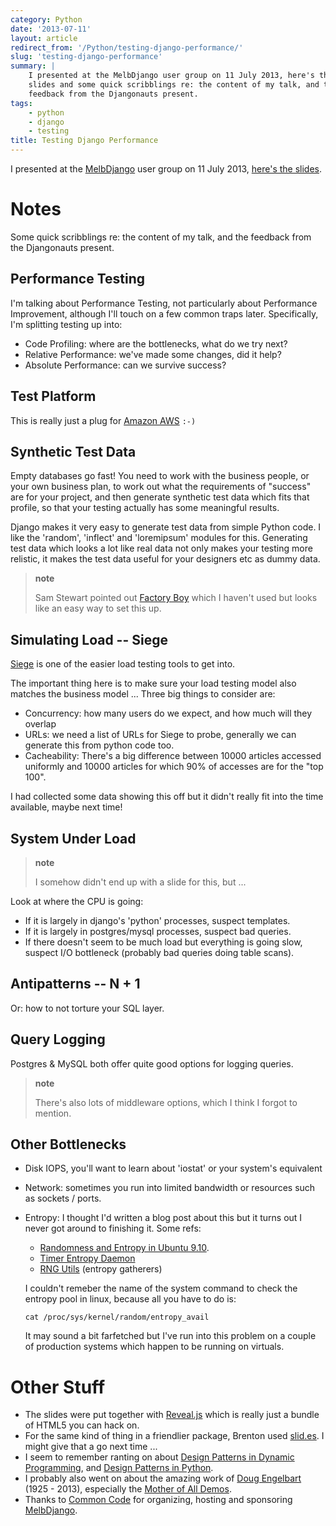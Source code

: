 ```yaml
---
category: Python
date: '2013-07-11'
layout: article
redirect_from: '/Python/testing-django-performance/'
slug: 'testing-django-performance'
summary: |
    I presented at the MelbDjango user group on 11 July 2013, here's the
    slides and some quick scribblings re: the content of my talk, and the
    feedback from the Djangonauts present.
tags:
    - python
    - django
    - testing
title: Testing Django Performance
---
```


I presented at the [MelbDjango](http://melbdjango.com/) user group on 11
July 2013, [here's the slides](../../talk/melbdjango1/).

Notes
=====

Some quick scribblings re: the content of my talk, and the feedback from
the Djangonauts present.

Performance Testing
-------------------

I'm talking about Performance Testing, not particularly about
Performance Improvement, although I'll touch on a few common traps
later. Specifically, I'm splitting testing up into:

-   Code Profiling: where are the bottlenecks, what do we try next?
-   Relative Performance: we've made some changes, did it help?
-   Absolute Performance: can we survive success?

Test Platform
-------------

This is really just a plug for [Amazon AWS](http://aws.amazon.com/)
`:-)`

Synthetic Test Data
-------------------

Empty databases go fast! You need to work with the business people, or
your own business plan, to work out what the requirements of "success"
are for your project, and then generate synthetic test data which fits
that profile, so that your testing actually has some meaningful results.

Django makes it very easy to generate test data from simple Python code.
I like the 'random', 'inflect' and 'loremipsum' modules for this.
Generating test data which looks a lot like real data not only makes
your testing more relistic, it makes the test data useful for your
designers etc as dummy data.

> **note**
>
> Sam Stewart pointed out [Factory
> Boy](https://github.com/rbarrois/factory_boy) which I haven't used but
> looks like an easy way to set this up.

Simulating Load -- Siege
------------------------

[Siege](http://www.joedog.org/siege-home/) is one of the easier load
testing tools to get into.

The important thing here is to make sure your load testing model also
matches the business model ... Three big things to consider are:

-   Concurrency: how many users do we expect, and how much will they
    overlap
-   URLs: we need a list of URLs for Siege to probe, generally we can
    generate this from python code too.
-   Cacheability: There's a big difference between 10000 articles
    accessed uniformly and 10000 articles for which 90% of accesses are
    for the "top 100".

I had collected some data showing this off but it didn't really fit into
the time available, maybe next time!

System Under Load
-----------------

> **note**
>
> I somehow didn't end up with a slide for this, but ...

Look at where the CPU is going:

-   If it is largely in django's 'python' processes, suspect templates.
-   If it is largely in postgres/mysql processes, suspect bad queries.
-   If there doesn't seem to be much load but everything is going slow,
    suspect I/O bottleneck (probably bad queries doing table scans).

Antipatterns -- N + 1
---------------------

Or: how to not torture your SQL layer.

Query Logging
-------------

Postgres & MySQL both offer quite good options for logging queries.

> **note**
>
> There's also lots of middleware options, which I think I forgot to
> mention.

Other Bottlenecks
-----------------

-   Disk IOPS, you'll want to learn about 'iostat' or your system's
    equivalent
-   Network: sometimes you run into limited bandwidth or resources such
    as sockets / ports.
-   Entropy: I thought I'd written a blog post about this but it turns
    out I never got around to finishing it. Some refs:

    -   [Randomness and Entropy in Ubuntu
        9.10](http://bredsaal.dk/improving-randomness-and-entropy-in-ubuntu-9-10).
    -   [Timer Entropy Daemon](http://www.vanheusden.com/te/)
    -   [RNG Utils](http://github.com/infinity0/rngutils)
        (entropy gatherers)

    I couldn't remeber the name of the system command to check the
    entropy pool in linux, because all you have to do is:

        cat /proc/sys/kernel/random/entropy_avail 

    It may sound a bit farfetched but I've run into this problem on a
    couple of production systems which happen to be running on virtuals.

Other Stuff
===========

-   The slides were put together with
    [Reveal.js](https://github.com/hakimel/reveal.js/) which is really just a
    bundle of HTML5 you can hack on.
-   For the same kind of thing in a friendlier package, Brenton used
    [slid.es](https://slid.es/). I might give that a go next time ...
-   I seem to remember ranting on about [Design Patterns in Dynamic
    Programming](http://norvig.com/design-patterns/), and [Design
    Patterns in
    Python](http://legacy.python.org/workshops/1997-10/proceedings/savikko.html).
-   I probably also went on about the amazing work of [Doug
    Engelbart](http://en.wikipedia.org/wiki/Douglas_Engelbart) (1925 -
    2013), especially the [Mother of All
    Demos](http://archive.org/details/dougengelbartarchives).
-   Thanks to [Common Code](http://commoncode.com.au/) for organizing,
    hosting and sponsoring [MelbDjango](http://melbdjango.com/).
